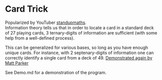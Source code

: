 # Card Trick

Popularized by YouTuber [standupmaths](https://youtu.be/l7lP9y7Bb5g).  
Information theory tells us that in order to locate a card in a standard deck of 27 playing cards, 3 ternary-digits of information are sufficient (with some help from a well-defined process).  

This can be generalized for various bases, so long as you have enough unique cards. For instance, with 2 septenary-digits of information one can correctly identify a single card from a deck of 49. [Demonstrated again by Matt Parker](https://youtu.be/G_OuIVOGDr8)

See Demo.md for a demonstration of the program.

